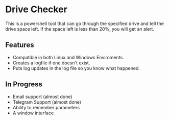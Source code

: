 # Drive Checker

This is a powershell tool that can go through the specified drive and tell the drive space left. If the space left is less than 20%, you will get an alert. 

## Features

* Compatible in both Linux and Windows Enviroments.
* Creates a logfile if one doesn't exist.
* Puts log updates in the log file so you know what happened. 

## In Progress

* Email support (almost done)
* Telegram Support (almost done)
* Ability to remember parameters
* A window interface
